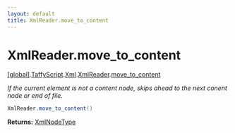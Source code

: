 ```yaml
---
layout: default
title: XmlReader.move_to_content
---
```


# XmlReader.move_to_content

[\[global\]]({{site.baseurl}}/docs/).[TaffyScript]({{site.baseurl}}/docs/TaffyScript/).[Xml]({{site.baseurl}}/docs/TaffyScript/Xml/).[XmlReader]({{site.baseurl}}/docs/TaffyScript/Xml/XmlReader/).[move_to_content]({{site.baseurl}}/docs/TaffyScript/Xml/XmlReader/move_to_content/)

_If the current element is not a content node, skips ahead to the next conent node or end of file._

```cs
XmlReader.move_to_content()
```

**Returns:** [XmlNodeType](https://docs.microsoft.com/en-us/dotnet/api/system.xml.xmlnodetype?view=netframework-4.7.2)
